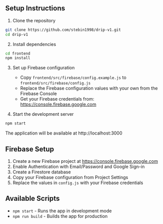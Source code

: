 

## Setup Instructions

1. Clone the repository
```bash
git clone https://github.com/stebin1998/drip-v1.git
cd drip-v1
```

2. Install dependencies
```bash
cd frontend
npm install
```

3. Set up Firebase configuration
   - Copy `frontend/src/firebase/config.example.js` to `frontend/src/firebase/config.js`
   - Replace the Firebase configuration values with your own from the Firebase Console
   - Get your Firebase credentials from: https://console.firebase.google.com

4. Start the development server
```bash
npm start
```

The application will be available at http://localhost:3000

## Firebase Setup
1. Create a new Firebase project at https://console.firebase.google.com
2. Enable Authentication with Email/Password and Google Sign-in
3. Create a Firestore database
4. Copy your Firebase configuration from Project Settings
5. Replace the values in `config.js` with your Firebase credentials

## Available Scripts
- `npm start` - Runs the app in development mode
- `npm run build` - Builds the app for production 
